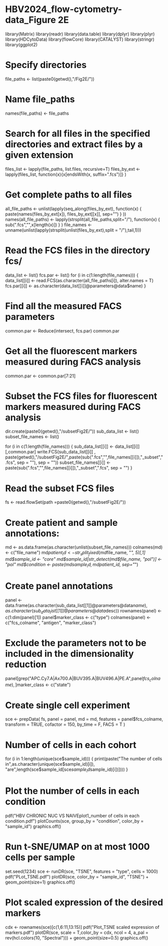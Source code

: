 # HBV2024_flow-cytometry-data_Figure 2E

library(Matrix)
library(readr)
library(data.table)
library(dplyr)
library(plyr)
library(HDCytoData)
library(flowCore)
library(CATALYST)
library(stringr)
library(ggplot2)

# Specify directories
file_paths <- list(paste0(getwd(),"/Fig2E/"))

# Name file_paths
names(file_paths) <- file_paths

# Search for all files in the specified directories and extract files by a given extension
files_list            <- lapply(file_paths, list.files, recursive=T)
files_by_ext          <- lapply(files_list, function(x){x[endsWith(x, suffix=".fcs")]} )

# Get complete paths to all files
all_file_paths        <- unlist(lapply(seq_along(files_by_ext), function(x) {  paste(names(files_by_ext[x]), files_by_ext[[x]], sep="") } ))
names(all_file_paths) <- lapply(strsplit(all_file_paths,split="/"), function(x) { sub(".fcs","",x[length(x)]) } )
file_names <- unname(unlist(lapply(strsplit(unlist(files_by_ext),split = "/"),tail,1)))

# Read the FCS files in the directory fcs/
data_list <- list()
fcs.par <- list()
for (i in c(1:length(file_names))) {
  data_list[[i]] <- read.FCS(as.character(all_file_paths[i]), alter.names = T)
  fcs.par[[i]] <- as.character(data_list[[i]]@parameters@data$name)
}

# Find all the measured FACS parameters
common.par <- Reduce(intersect, fcs.par)
common.par

# Get all the fluorescent markers measured during FACS analysis
common.par <- common.par[7:21]

# Subset the FCS files for fluorescent markers measured during FACS analysis
dir.create(paste0(getwd(),"/subsetFig2E/"))
sub_data_list <- list()
subset_file_names <- list()

for (i in c(1:length(file_names))) {
  sub_data_list[[i]] <- data_list[[i]][,common.par]
  write.FCS(sub_data_list[[i]] , paste(getwd(),"/subsetFig2E/",paste(sub(".fcs","",file_names[[i]]),"_subset",".fcs", sep = ""), sep = ""))
  subset_file_names[[i]] <- paste(sub(".fcs","",file_names[[i]]),"_subset",".fcs", sep = "")
}

# Read the subset FCS files
fs <- read.flowSet(path =paste0(getwd(),"/subsetFig2E/"))

# Create patient and sample annotations: 
md <- as.data.frame(as.character(unlist(subset_file_names)))
colnames(md) <- c("file_name")
md$patient_id <- str_split_fixed(md$file_name, "_", 5)[,1]
md$sample_id <-  "core"
md$sample_id[str_detect(md$file_name, "pol")] <- "pol"
md$condition <- paste(md$sample_id, md$patient_id, sep="_")

# Create panel annotations
panel <- data.frame(as.character(sub_data_list[[1]]@parameters@data$name),as.character(sub_data_list[[1]]@parameters@data$desc))
rownames(panel) <- c(1:dim(panel)[1])
panel$marker_class <- c("type")
colnames(panel) <- c("fcs_colname",	"antigen", "marker_class")

# Exclude the parameters not to be included in the dimensionality reduction
panel[grep("APC.Cy7.A|Ax700.A|BUV395.A|BUV496.A|PE.A",panel$fcs_colname),]$marker_class <- c("state")

# Create single cell experiment
sce <- prepData(
  fs,
  panel = panel,
  md = md,
  features = panel$fcs_colname,
  transform = TRUE,
  cofactor = 150,
  by_time = F, FACS = T
)

# Number of cells in each cohort
for (i in 1:length(unique(sce$sample_id))) {
  print(paste("The number of cells in",as.character(unique(sce$sample_id)[i]), "are",length(sce$sample_id[sce$sample_id %in% as.character(unique(sce$sample_id)[i])])))
}

# Plot the number of cells in each condition
pdf("HBV CHRONIC NUC VS NAIVEplot1_number of cells in each condition.pdf")
plotCounts(sce, group_by = "condition", color_by = "sample_id")
graphics.off()

# Run t-SNE/UMAP on at most 1000 cells per sample
set.seed(1234)
sce <- runDR(sce, "TSNE", features = "type", cells = 1000)
pdf("PLot_TSNE.pdf")
plotDR(sce, color_by = "sample_id", "TSNE") + geom_point(size=1)
graphics.off()

# Plot scaled expression of the desired markers
cdx <- rownames(sce)[c(1,6:11,13:15)]
pdf("Plot_TSNE scaled expression of markers.pdf")
plotDR(sce, scale = T,color_by = cdx, ncol = 4, a_pal = rev(hcl.colors(10, "Spectral"))) + geom_point(size=0.5) 
graphics.off()

